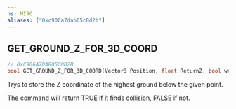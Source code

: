 ```yaml
---
ns: MISC
aliases: ["0xc906a7dab05c8d2b"]
---
```

## GET_GROUND_Z_FOR_3D_COORD

```c
// 0xC906A7DAB05C8D2B
bool GET_GROUND_Z_FOR_3D_COORD(Vector3 Position, float ReturnZ, bool waterAsGround, bool ignoreDistToWaterLevelCheck);
```

Trys to store the Z coordinate of the highest ground below the given point.

The command will return TRUE if it finds collision, FALSE if not.

